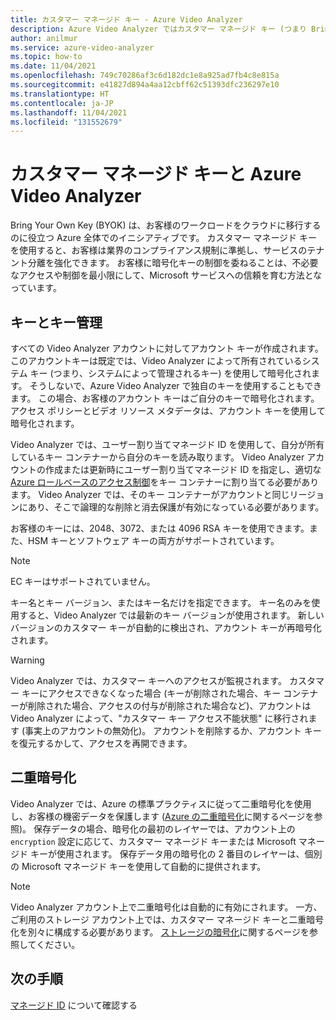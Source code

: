```yaml
---
title: カスタマー マネージド キー - Azure Video Analyzer
description: Azure Video Analyzer ではカスタマー マネージド キー (つまり Bring Your Own Key) を使用できます。
author: anilmur
ms.service: azure-video-analyzer
ms.topic: how-to
ms.date: 11/04/2021
ms.openlocfilehash: 749c70286af3c6d182dc1e8a925ad7fb4c8e815a
ms.sourcegitcommit: e41827d894a4aa12cbff62c51393dfc236297e10
ms.translationtype: HT
ms.contentlocale: ja-JP
ms.lasthandoff: 11/04/2021
ms.locfileid: "131552679"
---
```

# <a name="customer-managed-keys-with-azure-video-analyzer"></a>カスタマー マネージド キーと Azure Video Analyzer

Bring Your Own Key (BYOK) は、お客様のワークロードをクラウドに移行するのに役立つ Azure 全体でのイニシアティブです。 カスタマー マネージド キーを使用すると、お客様は業界のコンプライアンス規制に準拠し、サービスのテナント分離を強化できます。 お客様に暗号化キーの制御を委ねることは、不必要なアクセスや制御を最小限にして、Microsoft サービスへの信頼を育む方法となっています。

## <a name="keys-and-key-management"></a>キーとキー管理

すべての Video Analyzer アカウントに対してアカウント キーが作成されます。 このアカウントキーは既定では、Video Analyzer によって所有されているシステム キー (つまり、システムによって管理されるキー) を使用して暗号化されます。 そうしないで、Azure Video Analyzer で独自のキーを使用することもできます。 この場合、お客様のアカウント キーはご自分のキーで暗号化されます。 アクセス ポリシーとビデオ リソース メタデータは、アカウント キーを使用して暗号化されます。

Video Analyzer では、ユーザー割り当てマネージド ID を使用して、自分が所有しているキー コンテナーから自分のキーを読み取ります。 Video Analyzer アカウントの作成または更新時にユーザー割り当てマネージド ID を指定し、適切な [Azure ロールベースのアクセス制御](../../role-based-access-control/overview.md)をキー コンテナーに割り当てる必要があります。 Video Analyzer では、そのキー コンテナーがアカウントと同じリージョンにあり、そこで論理的な削除と消去保護が有効になっている必要があります。

お客様のキーには、2048、3072、または 4096 RSA キーを使用できます。また、HSM キーとソフトウェア キーの両方がサポートされています。

> [!NOTE]
> EC キーはサポートされていません。

キー名とキー バージョン、またはキー名だけを指定できます。 キー名のみを使用すると、Video Analyzer では最新のキー バージョンが使用されます。 新しいバージョンのカスタマー キーが自動的に検出され、アカウント キーが再暗号化されます。

> [!WARNING]
> Video Analyzer では、カスタマー キーへのアクセスが監視されます。 カスタマー キーにアクセスできなくなった場合 (キーが削除された場合、キー コンテナーが削除された場合、アクセスの付与が削除された場合など)、アカウントは Video Analyzer によって、"カスタマー キー アクセス不能状態" に移行されます (事実上のアカウントの無効化)。 アカウントを削除するか、アカウント キーを復元するかして、アクセスを再開できます。

## <a name="double-encryption"></a>二重暗号化

Video Analyzer では、Azure の標準プラクティスに従って二重暗号化を使用し、お客様の機密データを保護します ([Azure の二重暗号化](../../security/fundamentals/double-encryption.md)に関するページを参照)。 保存データの場合、暗号化の最初のレイヤーでは、アカウント上の `encryption` 設定に応じて、カスタマー マネージド キーまたは Microsoft マネージド キーが使用されます。 保存データ用の暗号化の 2 番目のレイヤーは、個別の Microsoft マネージド キーを使用して自動的に提供されます。

> [!NOTE]
> Video Analyzer アカウント上で二重暗号化は自動的に有効にされます。 一方、ご利用のストレージ アカウント上では、カスタマー マネージド キーと二重暗号化を別々に構成する必要があります。 [ストレージの暗号化](../../storage/common/storage-service-encryption.md)に関するページを参照してください。


## <a name="next-steps"></a>次の手順

[マネージド ID](managed-identity.md) について確認する
